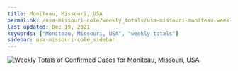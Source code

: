 ```yaml
---
title: Moniteau, Missouri, USA
permalink: /usa-missouri-cole/weekly_totals/usa-missouri-moniteau-weekly_totals.html
last_updated: Dec 19, 2021
keywords: ["Moniteau, Missouri, USA", "weekly totals"]
sidebar: usa-missouri-cole_sidebar
---
```


![Weekly Totals of Confirmed Cases for Moniteau, Missouri, USA](/covid_tracker/images/graphs/usa-missouri-moniteau-weekly_totals_graph.png)
